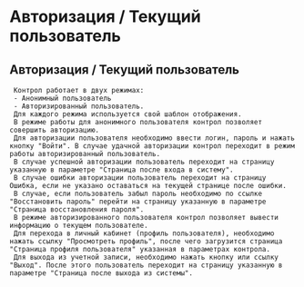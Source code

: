 ﻿---
description: 2.4.7
---
# Авторизация / Текущий пользователь
## Авторизация / Текущий пользователь
     Контрол работает в двух режимах:
     - Анонимный пользователь
     - Авторизированный пользователь.
     Для каждого режима используется свой шаблон отображения.
     В режиме работы для анонимного пользователя контрол позволяет совершить авторизацию. 
     Для авторизации пользователя необходимо ввести логин, пароль и нажать кнопку "Войти". В случае удачной авторизации контрол переходит в режим работы авторизированный пользователь.
     В случае успешной авторизации пользователь переходит на страницу указанную в параметре "Страница после входа в систему".
     В случае ошибки авторизации пользователь переходит на страницу Ошибка, если не указано оставаться на текущей странице после ошибки.
     В случае, если пользователь забыл пароль необходимо по ссылке "Восстановить пароль" перейти на страницу указанную в параметре "Страница восстановления пароля".
     В режиме авторизированного пользователя контрол позволяет вывести информацию о текущем пользователе. 
     Для перехода в личный кабинет (профиль пользователя), необходимо нажать ссылку "Просмотреть профиль", после чего загрузится страница "Страница профиля пользователя" указанная в параметрах контрола.
     Для выхода из учетной записи, необходимо нажать кнопку или ссылку "Выход". После этого пользователь переходит на страницу указанную в параметре "Страница после выхода из системы".
